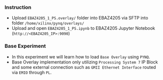 ### Instruction
- Upload `EBAZ4205_1_PS.overlay/` folder into EBAZ4205 via SFTP into folder `/home/xilinx/pynq/overlays/`
- Upload and open `EBAZ4205_1_PS.ipynb` to EBAZ4205 Jupyter Notebook (`http://<EBAZ4205_IP>:9090`)
### Base Experiment
- In this experiment we will learn how to load `Base Overlay` using `PYNQ`.
- Base Overlay implementation only utilizing `Processing System 7` IP Block and some external connection such as `GMII Ethernet Interface` routed via `EMIO` through `PL`.